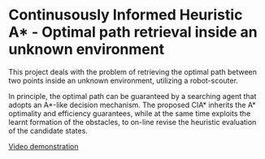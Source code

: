 # Continusously Informed Heuristic A* - Optimal path retrieval inside an unknown environment #

This project deals with the problem of retrieving the optimal path between two points inside an unknown environment, utilizing a robot-scouter.

In principle, the optimal path can be guaranteed by a searching agent that adopts an A*-like decision mechanism. The proposed CIA* inherits the A* optimality and efficiency guarantees, while at the same time exploits the learnt formation of the obstacles, to on-line revise the heuristic evaluation of the candidate states.

[Video demonstration](https://www.youtube.com/watch?v=ct_mnyqIjUU)
